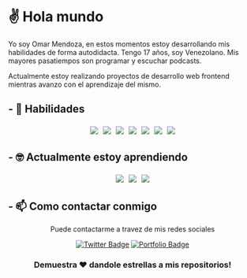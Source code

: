 # ✌ Hola mundo

Yo soy Omar Mendoza, en estos momentos estoy desarrollando mis habilidades de forma autodidacta. Tengo 17 años, soy Venezolano. Mis mayores pasatiempos son programar y escuchar podcasts.

Actualmente estoy realizando proyectos de desarrollo web frontend mientras avanzo con el aprendizaje del mismo.

## - 🧠 Habilidades
<div align="center">

<img src="http://img.shields.io/badge/-javascript-black?style=for-the-badge&logo=javascript" style="margin:5px" /><img src="https://img.shields.io/badge/-webpack-black?style=for-the-badge&logo=webpack" style="margin:5px" /><img src="https://img.shields.io/badge/-css-black?style=for-the-badge&logo=css3" style="margin:5px" /><img src="https://img.shields.io/badge/-html-black?style=for-the-badge&logo=html5" style="margin:5px" /><img src="https://img.shields.io/badge/-git-black?style=for-the-badge&logo=git" style="margin:5px" /><img src="https://img.shields.io/badge/-terminal-black?style=for-the-badge&logo=console" style="margin:5px" /><img src="https://img.shields.io/badge/-nodejs-black?style=for-the-badge&logo=nodedotjs" style="margin:5px" />

</div>

## - 🤓 Actualmente estoy aprendiendo
<div align="center">

<img src="https://img.shields.io/badge/-reactjs-black?style=for-the-badge&logo=react" style="margin:5px" /><img src="https://img.shields.io/badge/-python-black?style=for-the-badge&logo=python" style="margin:5px" /><img src="https://img.shields.io/badge/-Vue-black?style=for-the-badge&logo=vuedotjs" style="margin:5px" />
  

</div>

## - 📫 Como contactar conmigo
<div align="center">

Puede contactarme a travez de mis redes sociales

[![Twitter Badge](http://img.shields.io/badge/Mi_Twitter-blue?style=for-the-badge&logo=twitter&logoColor=white)](https://twitter.com/mendoza000x)
[![Portfolio Badge](http://img.shields.io/badge/Revisa_mi_portafilo-blue?style=for-the-badge&logo=google-chrome&logoColor=white)](https://mendoza000.github.io/portafolio)
  
</div>

<div align="center">

### Demuestra ❤️ dandole estrellas a mis repositorios!

</div>

